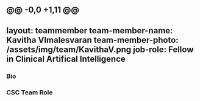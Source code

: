 @@ -0,0 +1,11 @@
---
layout: teammember
team-member-name: Kavitha VImalesvaran
team-member-photo: 	/assets/img/team/KavithaV.png
job-role: Fellow in Clinical Artifical Intelligence
---

### Bio


### CSC Team Role
